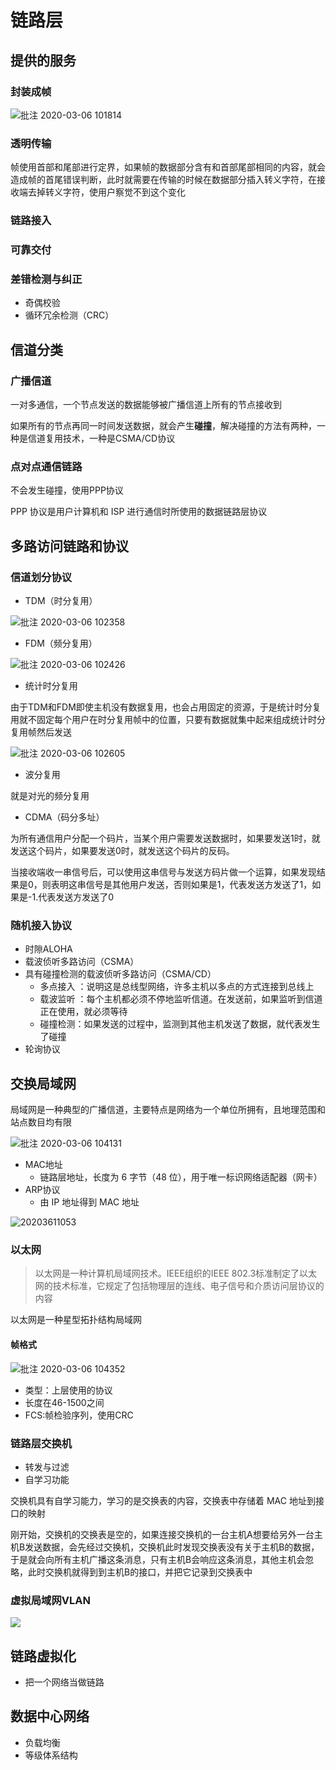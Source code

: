 # 链路层

## 提供的服务

### 封装成帧

![批注 2020-03-06 101814](/assets/批注%202020-03-06%20101814.png)

### 透明传输

帧使用首部和尾部进行定界，如果帧的数据部分含有和首部尾部相同的内容，就会造成帧的首尾错误判断，此时就需要在传输的时候在数据部分插入转义字符，在接收端去掉转义字符，使用户察觉不到这个变化

### 链路接入

### 可靠交付

### 差错检测与纠正

- 奇偶校验
- 循环冗余检测（CRC）

## 信道分类

### 广播信道

一对多通信，一个节点发送的数据能够被广播信道上所有的节点接收到

如果所有的节点再同一时间发送数据，就会产生**碰撞**，解决碰撞的方法有两种，一种是信道复用技术，一种是CSMA/CD协议

### 点对点通信链路

不会发生碰撞，使用PPP协议

PPP 协议是用户计算机和 ISP 进行通信时所使用的数据链路层协议

## 多路访问链路和协议

### 信道划分协议

- TDM（时分复用）

![批注 2020-03-06 102358](/assets/批注%202020-03-06%20102358.png)

- FDM（频分复用）

![批注 2020-03-06 102426](/assets/批注%202020-03-06%20102426.png)

- 统计时分复用

由于TDM和FDM即使主机没有数据复用，也会占用固定的资源，于是统计时分复用就不固定每个用户在时分复用帧中的位置，只要有数据就集中起来组成统计时分复用帧然后发送

![批注 2020-03-06 102605](/assets/批注%202020-03-06%20102605.png)

- 波分复用

就是对光的频分复用

- CDMA（码分多址）

为所有通信用户分配一个码片，当某个用户需要发送数据时，如果要发送1时，就发送这个码片，如果要发送0时，就发送这个码片的反码。

当接收端收一串信号后，可以使用这串信号与发送方码片做一个运算，如果发现结果是0，则表明这串信号是其他用户发送，否则如果是1，代表发送方发送了1，如果是-1.代表发送方发送了0

### 随机接入协议

- 时隙ALOHA
- 载波侦听多路访问（CSMA）
- 具有碰撞检测的载波侦听多路访问（CSMA/CD）
  - 多点接入 ：说明这是总线型网络，许多主机以多点的方式连接到总线上
  - 载波监听 ：每个主机都必须不停地监听信道。在发送前，如果监听到信道正在使用，就必须等待
  - 碰撞检测：如果发送的过程中，监测到其他主机发送了数据，就代表发生了碰撞 
- 轮询协议

## 交换局域网

局域网是一种典型的广播信道，主要特点是网络为一个单位所拥有，且地理范围和站点数目均有限

![批注 2020-03-06 104131](/assets/批注%202020-03-06%20104131.png)

- MAC地址
  - 链路层地址，长度为 6 字节（48 位），用于唯一标识网络适配器（网卡）
- ARP协议
  - 由 IP 地址得到 MAC 地址

![20203611053](/assets/20203611053.png)

### 以太网

>以太网是一种计算机局域网技术。IEEE组织的IEEE 802.3标准制定了以太网的技术标准，它规定了包括物理层的连线、电子信号和介质访问层协议的内容

以太网是一种星型拓扑结构局域网

#### 帧格式

![批注 2020-03-06 104352](/assets/批注%202020-03-06%20104352.png)

- 类型：上层使用的协议
- 长度在46-1500之间
- FCS:帧检验序列，使用CRC

### 链路层交换机

- 转发与过滤
- 自学习功能

交换机具有自学习能力，学习的是交换表的内容，交换表中存储着 MAC 地址到接口的映射

刚开始，交换机的交换表是空的，如果连接交换机的一台主机A想要给另外一台主机B发送数据，会先经过交换机，交换机此时发现交换表没有关于主机B的数据，于是就会向所有主机广播这条消息，只有主机B会响应这条消息，其他主机会忽略，此时交换机就得到到主机B的接口，并把它记录到交换表中

### 虚拟局域网VLAN

![](http://file.elecfans.com/web1/M00/45/FA/o4YBAFp_naeAInimAABA0EFdW20183.jpg)

## 链路虚拟化

- 把一个网络当做链路

## 数据中心网络

- 负载均衡
- 等级体系结构


